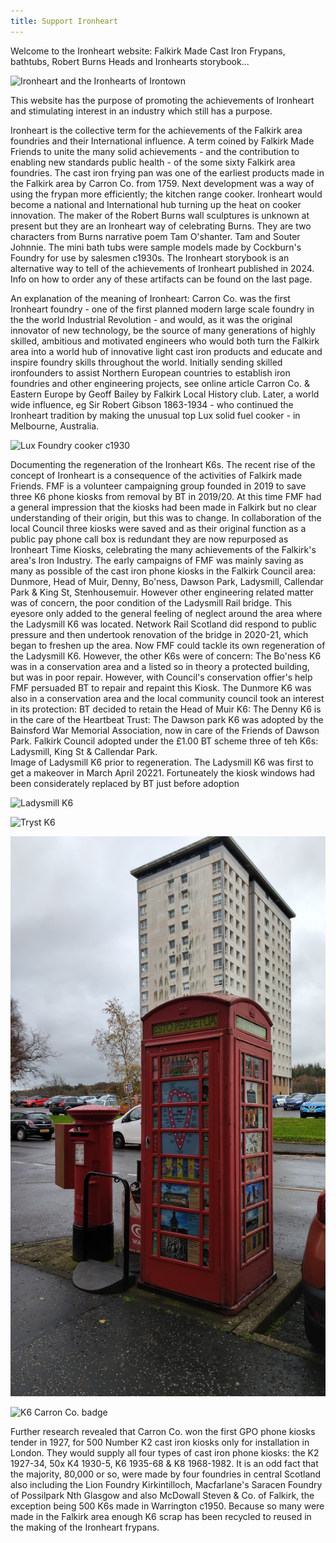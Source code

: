 ```yaml
---
title: Support Ironheart
---
```


Welcome to the Ironheart website: Falkirk Made Cast Iron Frypans, bathtubs, Robert Burns Heads and Ironhearts storybook...

![Ironheart and the Ironhearts of Irontown](Ironhearts.jpg)

This website has the purpose of promoting the achievements of Ironheart and stimulating interest in an industry which still has a purpose.

Ironheart is the collective term  for the achievements of the Falkirk area foundries and their International influence. A term coined by Falkirk Made Friends to unite the many solid achievements - and the contribution to enabling new standards public health - of the some sixty Falkirk area foundries. The cast iron frying pan was one of the earliest products made in the Falkirk area by Carron Co. from 1759. Next development was a way of using the frypan more efficiently; the kitchen range cooker. Ironheart would become a national and International hub turning up the heat on cooker innovation. The maker of the Robert Burns wall sculptures is unknown at present but they are an Ironheart way of celebrating Burns. They are two characters from Burns narrative poem Tam O'shanter. Tam and Souter Johnnie. The mini bath tubs were sample models made by Cockburn's Foundry for use by salesmen c1930s. The Ironheart storybook is an alternative way to tell of the achievements of Ironheart published in 2024. Info on how to order any of these artifacts can be found on the last page.

An explanation of the meaning of Ironheart: Carron Co. was the first Ironheart foundry - one of the first planned modern large scale foundry in the the world Industrial Revolution - and would, as it was the original innovator of new technology, be the source of many generations of highly skilled, ambitious and motivated engineers who would both turn the Falkirk area into a world hub of innovative light cast iron products and educate and inspire foundry skills throughout the world. Initially sending skilled ironfounders to assist Northern European countries to establish iron foundries and other engineering projects, see online article Carron Co. & Eastern Europe by Geoff Bailey by Falkirk Local History club. Later, a world wide influence, eg Sir Robert Gibson 1863-1934 - who continued the Ironheart tradition by making the unusual top Lux solid fuel cooker - in Melbourne, Australia.

![Lux Foundry cooker c1930](LuxoakhillgalleryMorninton..jpg "R")

Documenting the regeneration of the Ironheart K6s.
The recent rise of the concept of Ironheart is a consequence of the activities of Falkirk made Friends. FMF is a volunteer campaigning group founded in 2019 to save three K6 phone kiosks from removal by BT in 2019/20. At this time FMF had a general impression that the kiosks had been made in Falkirk but no clear understanding of their origin, but this was to change. In collaboration of the local Council three kiosks were saved and as their original function as a public pay phone call box is redundant they are now repurposed as Ironheart Time Kiosks, celebrating the many achievements of the Falkirk's area's Iron Industry. 
The early campaigns of FMF was mainly saving as many as possible of the cast iron phone kiosks in the Falkirk Council area: Dunmore, Head of Muir, Denny, Bo'ness, Dawson Park, Ladysmill, Callendar Park & King St, Stenhousemuir. However other engineering related matter was of concern, the poor condition of the Ladysmill Rail bridge.  This eyesore only added to the general feeling of neglect around the area where the Ladysmill K6 was located. Network Rail Scotland did respond to public pressure and then undertook renovation of the bridge in 2020-21, which began to freshen up the area. Now FMF could tackle its own regeneration of the Ladysmill K6. However, the other K6s were of concern: The Bo'ness K6 was in a conservation area and a listed so in theory a protected building, but was in poor repair. However, with Council's conservation offier's help FMF persuaded BT to repair and repaint this Kiosk. The Dunmore K6 was also in a conservation area and the local community council took an interest in its protection: BT decided to retain the Head of Muir K6: The Denny K6 is in the care of the Heartbeat Trust: The Dawson park K6 was adopted by the Bainsford War Memorial Association, now in care of the Friends of Dawson Park. Falkirk Council adopted under the £1.00 BT scheme three of teh K6s: Ladysmill, King St & Callendar Park.    
Image of Ladysmill K6 prior to regeneration. 
The Ladysmill K6 was first to get a makeover in March April 20221. Fortuneately the kiosk windows had been considerately replaced by BT just before adoption



![Ladysmill K6](LadysmillK6tTimeKiosk2DCpic1.JPG)

![Tryst K6](TrysK6FMFsign.jpg)

![Antonine K6](antonineK6.jpg)

![K6 Carron Co. badge](carroncoK6badge.JPG)

Further research revealed that Carron Co. won the first GPO phone kiosks tender in 1927, for 500 Number K2 cast iron kiosks only for installation in London. They would supply all four types of cast iron phone kiosks: the K2 1927-34, 50x K4  1930-5, K6 1935-68 & K8 1968-1982. It is an odd fact that the majority, 80,000 or so, were made by four foundries in central Scotland also including the Lion Foundry Kirkintilloch, Macfarlane's Saracen Foundry of Possilpark Nth Glasgow and also McDowall Steven & Co. of Falkirk, the exception being 500 K6s made in Warrington c1950. Because so many were made in the Falkirk area enough K6 scrap has been recycled to reused in the making of the Ironheart frypans.
